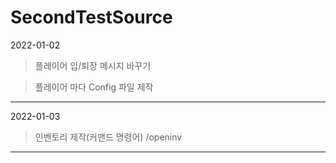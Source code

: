 # SecondTestSource
2022-01-02 
>플레이어 입/퇴장 메시지 바꾸기

>플레이어 마다 Config 파일 제작 
> 
-----------------------------
2022-01-03
>인벤토리 제작(커맨드 명령어) /openinv
-----------------------------